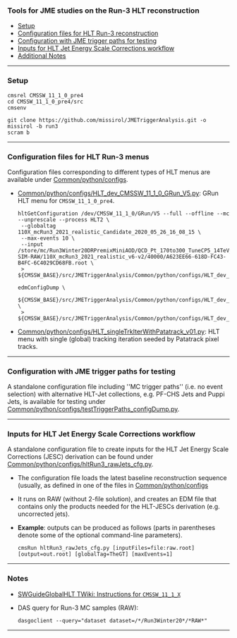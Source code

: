 ### Tools for JME studies on the Run-3 HLT reconstruction

* [Setup](#setup)
* [Configuration files for HLT Run-3 reconstruction](#configuration-files-for-hlt-run-3-reconstruction)
* [Configuration with JME trigger paths for testing](#configuration-with-jme-trigger-paths-for-testing)
* [Inputs for HLT Jet Energy Scale Corrections workflow](#inputs-for-hlt-jet-energy-scale-corrections-workflow)
* [Additional Notes](#additional-notes)

----------

### Setup
```shell
cmsrel CMSSW_11_1_0_pre4
cd CMSSW_11_1_0_pre4/src
cmsenv

git clone https://github.com/missirol/JMETriggerAnalysis.git -o missirol -b run3
scram b
```

----------

### Configuration files for HLT Run-3 menus

Configuration files corresponding to different types of HLT menus are available under
[Common/python/configs](https://github.com/missirol/JMETriggerAnalysis/tree/run3/Common/python/configs).

 * [Common/python/configs/HLT_dev_CMSSW_11_1_0_GRun_V5.py](https://github.com/missirol/JMETriggerAnalysis/blob/run3/Common/python/configs/HLT_dev_CMSSW_11_1_0_GRun_V5.py):
   GRun HLT menu for `CMSSW_11_1_0_pre4`.
   ```shell
   hltGetConfiguration /dev/CMSSW_11_1_0/GRun/V5 --full --offline --mc --unprescale --process HLT2 \
    --globaltag 110X_mcRun3_2021_realistic_Candidate_2020_05_26_16_08_15 \
    --max-events 10 \
    --input /store/mc/Run3Winter20DRPremixMiniAOD/QCD_Pt_170to300_TuneCP5_14TeV_pythia8/GEN-SIM-RAW/110X_mcRun3_2021_realistic_v6-v2/40000/A623EE66-618D-FC43-B4FC-6C4029CD68FB.root \
    > ${CMSSW_BASE}/src/JMETriggerAnalysis/Common/python/configs/HLT_dev_CMSSW_11_1_0_GRun_V5.py

   edmConfigDump \
      ${CMSSW_BASE}/src/JMETriggerAnalysis/Common/python/configs/HLT_dev_CMSSW_11_1_0_GRun_V5.py \
    > ${CMSSW_BASE}/src/JMETriggerAnalysis/Common/python/configs/HLT_dev_CMSSW_11_1_0_GRun_V5_configDump.py
   ```

 * [Common/python/configs/HLT_singleTrkIterWithPatatrack_v01.py](https://github.com/missirol/JMETriggerAnalysis/blob/run3/Common/python/configs/HLT_singleTrkIterWithPatatrack_v01.py):
   HLT menu with single (global) tracking iteration seeded by Patatrack pixel tracks.

----------

### Configuration with JME trigger paths for testing

A standalone configuration file including
''MC trigger paths'' (i.e. no event selection)
with alternative HLT-Jet collections, e.g. PF-CHS Jets and Puppi Jets,
is available for testing under
[Common/python/configs/testTriggerPaths_configDump.py](https://github.com/missirol/JMETriggerAnalysis/tree/run3/Common/python/configs/testTriggerPaths_configDump.py).

----------

### Inputs for HLT Jet Energy Scale Corrections workflow

A standalone configuration file to create inputs
for the HLT Jet Energy Scale Corrections (JESC) derivation
can be found under
[Common/python/configs/hltRun3_rawJets_cfg.py](https://github.com/missirol/JMETriggerAnalysis/blob/run3/Common/python/configs/hltRun3_rawJets_cfg.py).

  * The configuration file loads the latest baseline reconstruction sequence
    (usually, as defined in one of the files in
    [Common/python/configs](https://github.com/missirol/JMETriggerAnalysis/tree/run3/Common/python/configs)

  * It runs on RAW (without 2-file solution),
    and creates an EDM file that contains
    only the products needed for
    the HLT-JESCs derivation
    (e.g. uncorrected jets).

  * **Example**: outputs can be produced as follows
    (parts in parentheses denote some of the optional command-line parameters).
    ```
    cmsRun hltRun3_rawJets_cfg.py [inputFiles=file:raw.root] [output=out.root] [globalTag=TheGT] [maxEvents=1]
    ```

----------

### Notes

 * [SWGuideGlobalHLT TWiki: Instructions for `CMSSW_11_1_X`](https://twiki.cern.ch/twiki/bin/view/CMSPublic/SWGuideGlobalHLT#Using_CMSSW_10_6_or_CMSSW_11_0_o)

 * DAS query for Run-3 MC samples (RAW):
   ```
   dasgoclient --query="dataset dataset=/*/Run3Winter20*/*RAW*"
   ```

----------
